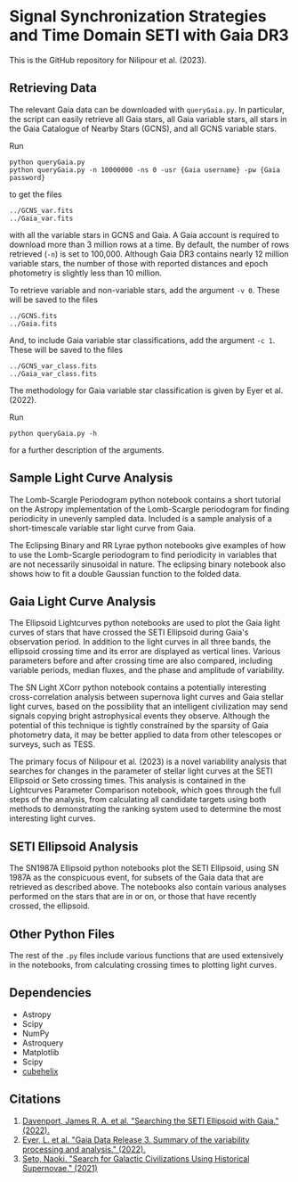 # Signal Synchronization Strategies and Time Domain SETI with Gaia DR3

This is the GitHub repository for Nilipour et al. (2023).

Retrieving Data
-------
The relevant Gaia data can be downloaded with `queryGaia.py`. In particular, the script can easily retrieve all Gaia stars, all Gaia variable stars, all stars in the Gaia Catalogue of Nearby Stars (GCNS), and all GCNS variable stars.

Run
``` 
python queryGaia.py
python queryGaia.py -n 10000000 -ns 0 -usr {Gaia username} -pw {Gaia password}
```
to get the files
```
../GCNS_var.fits
../Gaia_var.fits
```
with all the variable stars in GCNS and Gaia. A Gaia account is required to download more than 3 million rows at a time. By default, the number of rows retrieved (```-n```) is set to 100,000. Although Gaia DR3 contains nearly 12 million variable stars, the number of those with reported distances and epoch photometry is slightly less than 10 million. 

To retrieve variable and non-variable stars, add the argument ```-v 0```. These will be saved to the files
```
../GCNS.fits
../Gaia.fits
```

And, to include Gaia variable star classifications, add the argument ```-c 1```. These will be saved to the files
```
../GCNS_var_class.fits
../Gaia_var_class.fits
```
The methodology for Gaia variable star classification is given by Eyer et al. (2022).

Run 
```
python queryGaia.py -h
```
for a further description of the arguments.

Sample Light Curve Analysis
--------
The Lomb-Scargle Periodogram python notebook contains a short tutorial on the Astropy implementation of the Lomb-Scargle periodogram for finding periodicity in unevenly sampled data. Included is a sample analysis of a short-timescale variable star light curve from Gaia.

The Eclipsing Binary and RR Lyrae python notebooks give examples of how to use the Lomb-Scargle periodogram to find periodicity in variables that are not necessarily sinusoidal in nature. The eclipsing binary notebook also shows how to fit a double Gaussian function to the folded data.


Gaia Light Curve Analysis
--------
The Ellipsoid Lightcurves python notebooks are used to plot the Gaia light curves of stars that have crossed the SETI Ellipsoid during Gaia's observation period. In addition to the light curves in all three bands, the ellipsoid crossing time and its error are displayed as vertical lines. Various parameters before and after crossing time are also compared, including variable periods, median fluxes, and the phase and amplitude of variability. 

The SN Light XCorr python notebook contains a potentially interesting cross-correlation analysis between supernova light curves and Gaia stellar light curves, based on the possibility that an intelligent civilization may send signals copying bright astrophysical events they observe. Although the potential of this technique is tightly constrained by the sparsity of Gaia photometry data, it may be better applied to data from other telescopes or surveys, such as TESS. 

The primary focus of Nilipour et al. (2023) is a novel variability analysis that searches for changes in the parameter of stellar light curves at the SETI Ellipsoid or Seto crossing times. This analysis is contained in the Lightcurves Parameter Comparison notebook, which goes through the full steps of the analysis, from calculating all candidate targets using both methods to demonstrating the ranking system used to determine the most interesting light curves.


SETI Ellipsoid Analysis
--------
The SN1987A Ellipsoid python notebooks plot the SETI Ellipsoid, using SN 1987A as the conspicuous event, for subsets of the Gaia data that are retrieved as described above. The notebooks also contain various analyses performed on the stars that are in or on, or those that have recently crossed, the ellipsoid.


Other Python Files
--------
The rest of the ```.py``` files include various functions that are used extensively in the notebooks, from calculating crossing times to plotting light curves. 


Dependencies
---------
* Astropy
* Scipy
* NumPy
* Astroquery
* Matplotlib 
* Scipy
* [cubehelix](https://github.com/jradavenport/cubehelix)

Citations
---------
1. [Davenport, James R. A. et al. "Searching the SETI Ellipsoid with Gaia." (2022).](https://arxiv.org/abs/2206.04092)
2. [Eyer, L. et al. "Gaia Data Release 3. Summary of the variability processing and analysis." (2022).](https://arxiv.org/abs/2206.06416)
3. [Seto, Naoki. "Search for Galactic Civilizations Using Historical Supernovae." (2021)](https://iopscience.iop.org/article/10.3847/1538-4357/ac0c7b)


